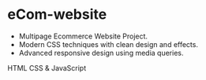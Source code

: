 # eCom-website

- Multipage Ecommerce Website Project.
- Modern CSS techniques with clean design and effects.
- Advanced responsive design using media queries.

HTML CSS & JavaScript

